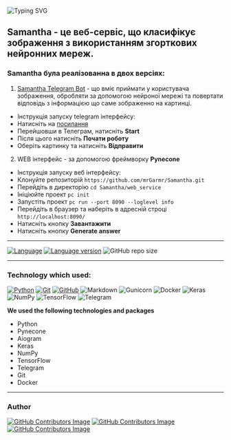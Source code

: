 ![Typing SVG](https://readme-typing-svg.herokuapp.com?color=%2336BCF7&lines=Samantha+Neural+Network)

## Samantha - це веб-сервіс, що класифікує зображення з використанням згорткових нейронних мереж. 

### Samantha була реалізованна в двох версіях: 
1. [Samantha Telegram Bot](https://t.me/Samantha_aibot) - що вміє приймати у користувача зображення, обробляти за допомогою нейроної мережі та повертати відповідь з інформацією що саме зображенно на картинці.

- Інструкція запуску telegram інтерфейсу:
- Натисніть на [посилання](https://t.me/Samantha_aibot)
- Перейшовши в Телеграм, натисніть **Start**
- Після цього натисніть **Почати роботу**
- Оберіть картинку та натисніть **Відправити**


2. WEB інтерфейс - за допомогою фреймворку **Pynecone**

- Інструкція запуску веб інтерфейсу:
- Клонуйте репозиторій `https://github.com/mrGarmr/Samantha.git`
- Перейдіть в директорію `cd Samantha/web_service`
- Ініціюйте проект `pc init`
- Запустіть проект `pc run --port 8090 --loglevel info`
- Перейдіть в браузер та наберіть в адресній строці `http://localhost:8090/`
- Натисніть кнопку **Завантажити**
- Натисніть кнопку **Generate answer**

---

[![Language](https://img.shields.io/badge/language-python-blue?&style=plastic)](https://www.python.org)
[![Language version](https://img.shields.io/badge/version-3.10-red?&style=plastic)](https://www.python.org/downloads/)
![GitHub repo size](https://img.shields.io/badge/repo%20size-239%20kB-pink?&style=plastic)

---

### Technology which used:
[![Python](https://img.shields.io/badge/python-3670A0?style=for-the-badge&logo=python&logoColor=ffdd54)](https://www.python.org)
[![Git](https://img.shields.io/badge/git-%23F05033.svg?style=for-the-badge&logo=git&logoColor=white)](https://git-scm.com/)
[![GitHub](https://img.shields.io/badge/github-%23121011.svg?style=for-the-badge&logo=github&logoColor=white)](https://github.com/)
![Markdown](https://img.shields.io/badge/markdown-%23000000.svg?style=for-the-badge&logo=markdown&logoColor=white)
![Gunicorn](https://img.shields.io/badge/gunicorn-%298729.svg?style=for-the-badge&logo=gunicorn&logoColor=white)
![Docker](https://img.shields.io/badge/docker-%230db7ed.svg?style=for-the-badge&logo=docker&logoColor=white)
![Keras](https://img.shields.io/badge/Keras-%23D00000.svg?style=for-the-badge&logo=Keras&logoColor=white)
![NumPy](https://img.shields.io/badge/numpy-%23013243.svg?style=for-the-badge&logo=numpy&logoColor=white)
![TensorFlow](https://img.shields.io/badge/TensorFlow-%23FF6F00.svg?style=for-the-badge&logo=TensorFlow&logoColor=white)
![Telegram](https://img.shields.io/badge/Telegram-2CA5E0?style=for-the-badge&logo=telegram&logoColor=white)

**We used the following technologies and packages**

- Python
- Pynecone
- Aiogram
- Keras
- NumPy
- TensorFlow
- Telegram
- Git
- Docker




---

### Author
[![GitHub Contributors Image](https://contrib.rocks/image?repo=mrGarmr/Samantha)](https://github.com/mrGarmr)
[![GitHub Contributors Image](https://contrib.rocks/image?repo=vlad-bb/Python-Data-Science)](https://github.com/vlad-bb)
[![GitHub Contributors Image](https://contrib.rocks/image?repo=5u8aru/5u8aru.github.io)](https://github.com/5u8aru)
